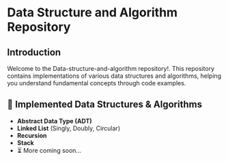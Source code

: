 # Data Structure and Algorithm Repository

## Introduction
  Welcome to the Data-structure-and-algorithm repository!.
  This repository contains implementations of various data structures and algorithms, helping you understand fundamental concepts through code examples.

## 📜 Implemented Data Structures & Algorithms
- **Abstract Data Type (ADT)**
- **Linked List** (Singly, Doubly, Circular)
- **Recursion**
- **Stack**
- ⏳ More coming soon...

